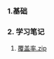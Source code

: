 ### 1.基础
### 2. 学习笔记
1. [覆盖率.zip](https://github.com/bulaqi/IC-DV.github.io/files/11857020/default.zip)
